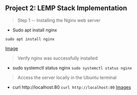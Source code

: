 ## Project 2: LEMP Stack Implementation

> Step 1 -- Installing the Nginx web server

- Sudo apt install nginx

`sudo apt install nginx`

[Image](images/project-2/active-nginx-server.png)

> Verify nginx was successfully installed

- sudo systemctl status nginx
  `sudo systemctl status nginx`

> Access the server locally in the Ubuntu terminal

- curl http://localhost:80
  `curl http://localhost:80`
  [Images](images/project-2/terminal-view-of-server.png)

